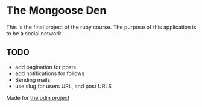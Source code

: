 # The Mongoose Den

This is the final project of the ruby course. The purpose of this application is to be a social network.


## TODO

- add pagination for posts
- add notifications for follows
- Sending mails
- use slug for users URL, and post URLS

Made for [the odin project](https://www.theodinproject.com/lessons/ruby-on-rails-rails-final-project)
